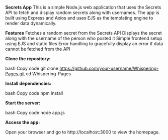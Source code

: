 **Secrets App**
This is a simple Node.js web application that uses the Secrets API to fetch and display random secrets along with usernames. The app is built using Express and Axios and uses EJS as the templating engine to render data dynamically.

**Features**
Fetches a random secret from the Secrets API
Displays the secret along with the username of the person who posted it
Simple frontend setup using EJS and static files
Error handling to gracefully display an error if data cannot be fetched from the API


**Clone the repository:**

bash
Copy code
git clone https://github.com/your-username/Whispering-Pages.git
cd Whispering-Pages


**Install dependencies:**

bash
Copy code
npm install


**Start the server:**

bash
Copy code
node app.js


**Access the app:**

Open your browser and go to http://localhost:3000 to view the homepage.
